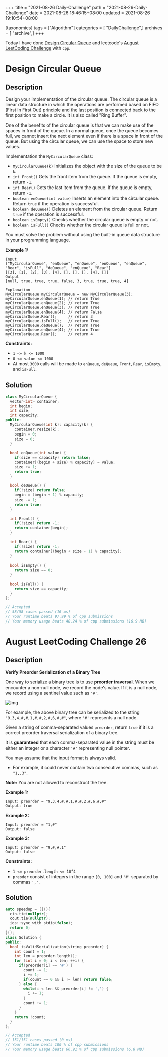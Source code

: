 +++
title = "2021-08-26 Daily-Challenge"
path = "2021-08-26-Daily-Challenge"
date = 2021-08-26 18:46:15+08:00
updated = 2021-08-26 19:10:54+08:00

[taxonomies]
tags = ["Algorithm"]
categories = [ "DailyChallenge",]
archives = [ "archive",]
+++

Today I have done [Design Circular Queue](https://leetcode.com/problems/design-circular-queue/description/) and leetcode's [August LeetCoding Challenge](https://leetcode.com/explore/challenge/card/august-leetcoding-challenge-2021/616/week-4-august-22nd-august-28th/3920/) with `cpp`.

<!-- more -->

# Design Circular Queue

## Description

Design your implementation of the circular queue. The circular queue is a linear data structure in which the operations are performed based on FIFO (First In First Out) principle and the last position is connected back to the first position to make a circle. It is also called "Ring Buffer".

One of the benefits of the circular queue is that we can make use of the spaces in front of the queue. In a normal queue, once the queue becomes full, we cannot insert the next element even if there is a space in front of the queue. But using the circular queue, we can use the space to store new values.

Implementation the `MyCircularQueue` class:

- `MyCircularQueue(k)` Initializes the object with the size of the queue to be `k`.
- `int Front()` Gets the front item from the queue. If the queue is empty, return `-1`.
- `int Rear()` Gets the last item from the queue. If the queue is empty, return `-1`.
- `boolean enQueue(int value)` Inserts an element into the circular queue. Return `true` if the operation is successful.
- `boolean deQueue()` Deletes an element from the circular queue. Return `true` if the operation is successful.
- `boolean isEmpty()` Checks whether the circular queue is empty or not.
- `boolean isFull()` Checks whether the circular queue is full or not.

You must solve the problem without using the built-in queue data structure in your programming language. 

 

**Example 1:**

```
Input
["MyCircularQueue", "enQueue", "enQueue", "enQueue", "enQueue", "Rear", "isFull", "deQueue", "enQueue", "Rear"]
[[3], [1], [2], [3], [4], [], [], [], [4], []]
Output
[null, true, true, true, false, 3, true, true, true, 4]

Explanation
MyCircularQueue myCircularQueue = new MyCircularQueue(3);
myCircularQueue.enQueue(1); // return True
myCircularQueue.enQueue(2); // return True
myCircularQueue.enQueue(3); // return True
myCircularQueue.enQueue(4); // return False
myCircularQueue.Rear();     // return 3
myCircularQueue.isFull();   // return True
myCircularQueue.deQueue();  // return True
myCircularQueue.enQueue(4); // return True
myCircularQueue.Rear();     // return 4
```

 

**Constraints:**

- `1 <= k <= 1000`
- `0 <= value <= 1000`
- At most `3000` calls will be made to `enQueue`, `deQueue`, `Front`, `Rear`, `isEmpty`, and `isFull`.

## Solution

``` cpp
class MyCircularQueue {
  vector<int> container;
  int begin;
  int size;
  int capacity;
public:
  MyCircularQueue(int k): capacity(k) {
    container.resize(k);
    begin = 0;
    size = 0;
  }
  
  bool enQueue(int value) {
    if(size == capacity) return false;
    container[(begin + size) % capacity] = value;
    size += 1;
    return true;
  }
  
  bool deQueue() {
    if(!size) return false;
    begin = (begin + 1) % capacity;
    size -= 1;
    return true;
  }
  
  int Front() {
    if(!size) return -1;
    return container[begin];
  }
  
  int Rear() {
    if(!size) return -1;
    return container[(begin + size - 1) % capacity];
  }
  
  bool isEmpty() {
    return size == 0;
  }
  
  bool isFull() {
    return size == capacity; 
  }
};

// Accepted
// 58/58 cases passed (16 ms)
// Your runtime beats 97.99 % of cpp submissions
// Your memory usage beats 40.24 % of cpp submissions (16.9 MB)
```

# August LeetCoding Challenge 26

## Description

**Verify Preorder Serialization of a Binary Tree**

One way to serialize a binary tree is to use **preorder traversal**. When we encounter a non-null node, we record the node's value. If it is a null node, we record using a sentinel value such as `'#'`.

![img](https://assets.leetcode.com/uploads/2021/03/12/pre-tree.jpg)

For example, the above binary tree can be serialized to the string `"9,3,4,#,#,1,#,#,2,#,6,#,#"`, where `'#'` represents a null node.

Given a string of comma-separated values `preorder`, return `true` if it is a correct preorder traversal serialization of a binary tree.

It is **guaranteed** that each comma-separated value in the string must be either an integer or a character `'#'` representing null pointer.

You may assume that the input format is always valid.

- For example, it could never contain two consecutive commas, such as `"1,,3"`.

**Note:** You are not allowed to reconstruct the tree.

 

**Example 1:**

```
Input: preorder = "9,3,4,#,#,1,#,#,2,#,6,#,#"
Output: true
```

**Example 2:**

```
Input: preorder = "1,#"
Output: false
```

**Example 3:**

```
Input: preorder = "9,#,#,1"
Output: false
```

 

**Constraints:**

- `1 <= preorder.length <= 10^4`
- `preoder` consist of integers in the range `[0, 100]` and `'#'` separated by commas `','`.


## Solution

``` cpp
auto speedup = [](){
  cin.tie(nullptr);
  cout.tie(nullptr);
  ios::sync_with_stdio(false);
  return 0;
}();
class Solution {
public:
  bool isValidSerialization(string preorder) {
    int count = 1;
    int len = preorder.length();
    for (int i = 0; i < len; ++i) {
      if(preorder[i] == '#') {
        count -= 1;
        i += 1;
        if(count == 0 && i != len) return false;
      } else {
        while(i < len && preorder[i] != ',') {
          i += 1;
        }
        count += 1;
      }
    }
    return !count;
  }
};

// Accepted
// 151/151 cases passed (0 ms)
// Your runtime beats 100 % of cpp submissions
// Your memory usage beats 66.91 % of cpp submissions (6.8 MB)
```
